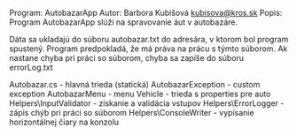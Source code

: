 Program: AutobazarApp
Autor: Barbora Kubišová  kubisova@kros.sk
Popis: Program AutobazarApp slúži na spravovanie áut v autobazáre.

Dáta sa ukladajú do súboru autobazar.txt do adresára, v ktorom bol program spustený.
Program predpokladá, že má práva na prácu  s týmto súborom.
Ak nastane chyba pri práci so súborom, chyba sa zapíše do súboru errorLog.txt

Autobazar.cs - hlavná trieda (statická)
AutobazarException - custom exception
AutobazarMenu - menu
Vehicle - trieda s properties pre auto
Helpers\InputValidator - získanie a validácia vstupov
Helpers\ErrorLogger - zápis chýb pri práci so súborom
Helpers\ConsoleWriter - vypísanie horizontálnej čiary na konzolu
